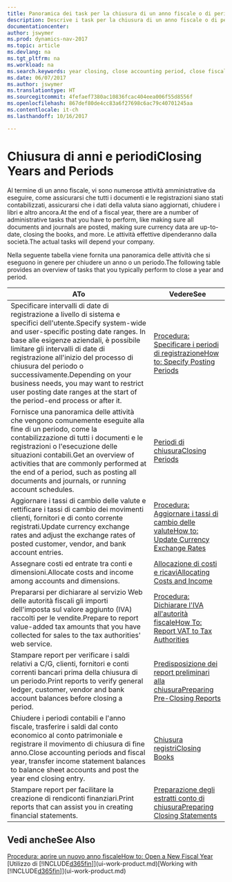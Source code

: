 ```yaml
---
title: Panoramica dei task per la chiusura di un anno fiscale o di periodi contabili
description: Descrive i task per la chiusura di un anno fiscale o di periodi contabili, ad esempio, per garantire che documenti e registrazioni vengano contabilizzati e per verificare i saldi di conti correnti.
documentationcenter: 
author: jswymer
ms.prod: dynamics-nav-2017
ms.topic: article
ms.devlang: na
ms.tgt_pltfrm: na
ms.workload: na
ms.search.keywords: year closing, close accounting period, close fiscal year, bank account detailed trial balance
ms.date: 06/07/2017
ms.author: jswymer
ms.translationtype: HT
ms.sourcegitcommit: 4fefaef7380ac10836fcac404eea006f55d8556f
ms.openlocfilehash: 867def80de4cc83a6f27698c6ac79c40701245aa
ms.contentlocale: it-ch
ms.lasthandoff: 10/16/2017

---
```

# <a name="closing-years-and-periods"></a><span data-ttu-id="41505-103">Chiusura di anni e periodi</span><span class="sxs-lookup"><span data-stu-id="41505-103">Closing Years and Periods</span></span>
<span data-ttu-id="41505-104">Al termine di un anno fiscale, vi sono numerose attività amministrative da eseguire, come assicurarsi che tutti i documenti e le registrazioni siano stati contabilizzati, assicurarsi che i dati della valuta siano aggiornati, chiudere i libri e altro ancora.</span><span class="sxs-lookup"><span data-stu-id="41505-104">At the end of a fiscal year, there are a number of administrative tasks that you have to perform, like making sure all documents and journals are posted, making sure currency data are up-to-date, closing the books, and more.</span></span> <span data-ttu-id="41505-105">Le attività effettive dipenderanno dalla società.</span><span class="sxs-lookup"><span data-stu-id="41505-105">The actual tasks will depend your company.</span></span>

<span data-ttu-id="41505-106">Nella seguente tabella viene fornita una panoramica delle attività che si eseguono in genere per chiudere un anno o un periodo.</span><span class="sxs-lookup"><span data-stu-id="41505-106">The following table provides an overview of tasks that you typically perform to close a year and period.</span></span> 

| <span data-ttu-id="41505-107">A</span><span class="sxs-lookup"><span data-stu-id="41505-107">To</span></span> | <span data-ttu-id="41505-108">Vedere</span><span class="sxs-lookup"><span data-stu-id="41505-108">See</span></span> |
| --- | --- |
| <span data-ttu-id="41505-109">Specificare intervalli di date di registrazione a livello di sistema e specifici dell'utente.</span><span class="sxs-lookup"><span data-stu-id="41505-109">Specify system-wide and user-specific posting date ranges.</span></span> <span data-ttu-id="41505-110">In base alle esigenze aziendali, è possibile limitare gli intervalli di date di registrazione all'inizio del processo di chiusura del periodo o successivamente.</span><span class="sxs-lookup"><span data-stu-id="41505-110">Depending on your business needs, you may want to restrict user posting date ranges at the start of the period-end process or after it.</span></span> |[<span data-ttu-id="41505-111">Procedura: Specificare i periodi di registrazione</span><span class="sxs-lookup"><span data-stu-id="41505-111">How to: Specify Posting Periods</span></span>](finance-how-specify-posting-periods.md) |
| <span data-ttu-id="41505-112">Fornisce una panoramica delle attività che vengono comunemente eseguite alla fine di un periodo, come la contabilizzazione di tutti i documenti e le registrazioni o l'esecuzione delle situazioni contabili.</span><span class="sxs-lookup"><span data-stu-id="41505-112">Get an overview of activities that are commonly performed at the end of a period, such as posting all documents and journals, or running account schedules.</span></span> |[<span data-ttu-id="41505-113">Periodi di chiusura</span><span class="sxs-lookup"><span data-stu-id="41505-113">Closing Periods</span></span>](year-how-complete-period-end-processes.md) |
| <span data-ttu-id="41505-114">Aggiornare i tassi di cambio delle valute e rettificare i tassi di cambio dei movimenti clienti, fornitori e di conto corrente registrati.</span><span class="sxs-lookup"><span data-stu-id="41505-114">Update currency exchange rates and adjust the exchange rates of posted customer, vendor, and bank account entries.</span></span> |[<span data-ttu-id="41505-115">Procedura: Aggiornare i tassi di cambio delle valute</span><span class="sxs-lookup"><span data-stu-id="41505-115">How to: Update Currency Exchange Rates</span></span>](finance-how-update-currencies.md) |
| <span data-ttu-id="41505-116">Assegnare costi ed entrate tra conti e dimensioni.</span><span class="sxs-lookup"><span data-stu-id="41505-116">Allocate costs and income among accounts and dimensions.</span></span> |[<span data-ttu-id="41505-117">Allocazione di costi e ricavi</span><span class="sxs-lookup"><span data-stu-id="41505-117">Allocating Costs and Income</span></span>](year-allocate-costs-income.md) |
| <span data-ttu-id="41505-118">Prepararsi per dichiarare al servizio Web delle autorità fiscali gli importi dell'imposta sul valore aggiunto (IVA) raccolti per le vendite.</span><span class="sxs-lookup"><span data-stu-id="41505-118">Prepare to report value-added tax amounts that you have collected for sales to the tax authorities' web service.</span></span> |[<span data-ttu-id="41505-119">Procedura: Dichiarare l'IVA all'autorità fiscale</span><span class="sxs-lookup"><span data-stu-id="41505-119">How To: Report VAT to Tax Authorities</span></span>](finance-how-report-vat.md)|
| <span data-ttu-id="41505-120">Stampare report per verificare i saldi relativi a C/G, clienti, fornitori e conti correnti bancari prima della chiusura di un periodo.</span><span class="sxs-lookup"><span data-stu-id="41505-120">Print reports to verify general ledger, customer, vendor and bank account balances before closing a period.</span></span> |[<span data-ttu-id="41505-121">Predisposizione dei report preliminari alla chiusura</span><span class="sxs-lookup"><span data-stu-id="41505-121">Preparing Pre-Closing Reports</span></span>](year-prepare-preclose-reports.md) |
| <span data-ttu-id="41505-122">Chiudere i periodi contabili e l'anno fiscale, trasferire i saldi dal conto economico al conto patrimoniale e registrare il movimento di chiusura di fine anno.</span><span class="sxs-lookup"><span data-stu-id="41505-122">Close accounting periods and fiscal year, transfer income statement balances to balance sheet accounts and post the year end closing entry.</span></span> |[<span data-ttu-id="41505-123">Chiusura registri</span><span class="sxs-lookup"><span data-stu-id="41505-123">Closing Books</span></span>](year-close-books.md) |
| <span data-ttu-id="41505-124">Stampare report per facilitare la creazione di rendiconti finanziari.</span><span class="sxs-lookup"><span data-stu-id="41505-124">Print reports that can assist you in creating financial statements.</span></span> |[<span data-ttu-id="41505-125">Preparazione degli estratti conto di chiusura</span><span class="sxs-lookup"><span data-stu-id="41505-125">Preparing Closing Statements</span></span>](year-prepare-close-statement.md) |

## <a name="see-also"></a><span data-ttu-id="41505-126">Vedi anche</span><span class="sxs-lookup"><span data-stu-id="41505-126">See Also</span></span>
[<span data-ttu-id="41505-127">Procedura: aprire un nuovo anno fiscale</span><span class="sxs-lookup"><span data-stu-id="41505-127">How to: Open a New Fiscal Year</span></span>](finance-how-open-new-fiscal-year.md)  
<span data-ttu-id="41505-128">[Utilizzo di [!INCLUDE[d365fin](includes/d365fin_md.md)]](ui-work-product.md)</span><span class="sxs-lookup"><span data-stu-id="41505-128">[Working with [!INCLUDE[d365fin](includes/d365fin_md.md)]](ui-work-product.md)</span></span>


